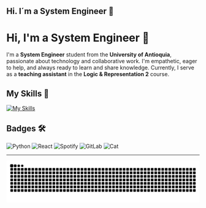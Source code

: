 ## Hi. I´m a System Engineer 👋

# Hi, I'm a System Engineer 👋

I'm a **System Engineer** student from the **University of Antioquia**, passionate about technology and collaborative work. I'm empathetic, eager to help, and always ready to learn and share knowledge. Currently, I serve as a **teaching assistant** in the **Logic & Representation 2** course.

## My Skills 🚀

[![My Skills](https://skillicons.dev/icons?i=ts,react,tailwind,python,html,postgres,aws)](https://skillicons.dev)

## Badges 🛠️

![Python](https://img.shields.io/badge/Python-3776AB?logo=python&logoColor=white)
![React](https://img.shields.io/badge/React-61DAFB?logo=react&logoColor=white)
![Spotify](https://img.shields.io/badge/Spotify-1DB954?logo=spotify&logoColor=white)
![GitLab](https://img.shields.io/badge/GitLab-FC6D26?logo=gitlab&logoColor=white)
![Cat](https://img.shields.io/badge/Cat-FFF?logo=cat&logoColor=orange&label=%F0%9F%90%B1)

---

![Languages Classic](dist/github-contribution-grid-snake.svg)

<!--
**Emma-Ok/Emma-Ok** is a ✨ _special_ ✨ repository because its `README.md` (this file) appears on your GitHub profile.

Here are some ideas to get you started:

- 🔭 I’m currently working on ...
- 🌱 I’m currently learning ...
- 👯 I’m looking to collaborate on ...
- 🤔 I’m looking for help with ...
- 💬 Ask me about ...
- 📫 How to reach me: ...
- 😄 Pronouns: ...
- ⚡ Fun fact: ...
-->
